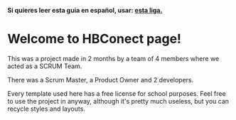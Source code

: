 <!-- Do not translate this -->
<strong> Si quieres leer esta guia en español, usar: <a href="./README-ES.md"> esta liga. </a></strong>
<!-- Do not translate this -->

# Welcome to HBConect page!

This was a project made in 2 months by a team of 4 members where we acted as a SCRUM Team.

There was a Scrum Master, a Product Owner and 2 developers.

Every template used here has a free license for school purposes.
Feel free to use the project in anyway, although it's pretty much useless, but you can recycle styles and layouts.
